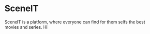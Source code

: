 # SceneIT
SceneIT is a platform, where everyone can find for them selfs the best movies and series. Hi
